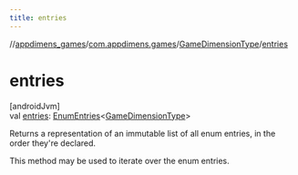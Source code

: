 ```yaml
---
title: entries
---
```

//[appdimens_games](../../../index.html)/[com.appdimens.games](../index.html)/[GameDimensionType](index.html)/[entries](entries.html)



# entries



[androidJvm]\
val [entries](entries.html): [EnumEntries](https://kotlinlang.org/api/core/kotlin-stdlib/kotlin.enums/-enum-entries/index.html)&lt;[GameDimensionType](index.html)&gt;



Returns a representation of an immutable list of all enum entries, in the order they're declared.



This method may be used to iterate over the enum entries.



